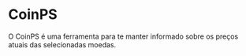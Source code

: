 # CoinPS
O CoinPS é uma ferramenta para te manter informado sobre os preços atuais das selecionadas moedas.
